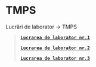 # TMPS
Lucrări de laborator -> TMPS

> [**`Lucrarea de laborator nr.1`**](https://github.com/rzvn332/TMPS/tree/main/LAB-1-TMPS)
> 
> [**`Lucrarea de laborator nr.2`**](https://github.com/rzvn332/TMPS/tree/main/LAB-2-TMPS)
>
> [**`Lucrarea de laborator nr.3`**](https://github.com/rzvn332/TMPS/tree/main/LAB-3-TMPS)
